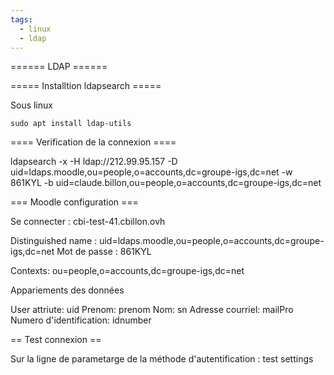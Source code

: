 ```yaml
---
tags:
  - linux
  - ldap
---
```


====== LDAP ======

===== Installtion ldapsearch =====

Sous linux

    sudo apt install ldap-utils

==== Verification de la connexion ====

  ldapsearch -x -H ldap://212.99.95.157 -D uid=ldaps.moodle,ou=people,o=accounts,dc=groupe-igs,dc=net -w 
  861KYL -b uid=claude.billon,ou=people,o=accounts,dc=groupe-igs,dc=net

=== Moodle configuration ===

Se connecter : cbi-test-41.cbillon.ovh

Distinguished name : uid=ldaps.moodle,ou=people,o=accounts,dc=groupe-igs,dc=net
Mot de passe : 861KYL

Contexts: ou=people,o=accounts,dc=groupe-igs,dc=net

Appariements des données

  User attriute: uid
  Prenom: prenom
  Nom: sn
  Adresse courriel: mailPro
  Numero d'identification: idnumber
  
 
== Test connexion ==

Sur la ligne de parametarge de la méthode d'autentification : test settings
  

